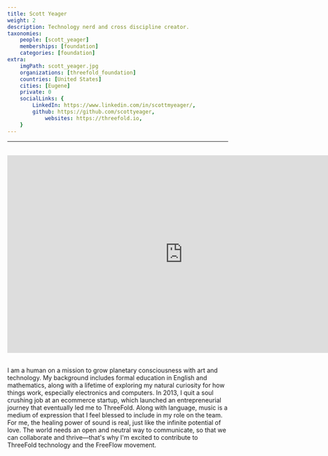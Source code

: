```yaml
---
title: Scott Yeager
weight: 2
description: Technology nerd and cross discipline creator.
taxonomies:
    people: [scott_yeager]
    memberships: [foundation]
    categories: [foundation]
extra:
    imgPath: scott_yeager.jpg
    organizations: [threefold_foundation]
    countries: [United States]
    cities: [Eugene]
    private: 0
    socialLinks: {
        LinkedIn: https://www.linkedin.com/in/scottmyeager/,
        github: https://github.com/scottyeager,
            websites: https://threefold.io,
    }
---
```


---

<BR>
<div class="aspect-w-16 aspect-h-9">
<iframe src="https://player.vimeo.com/video/596384330" width="800" height="450" frameborder="0" allow="autoplay; fullscreen" allowfullscreen></iframe>
</div>
<BR>


I am a human on a mission to grow planetary consciousness with art and technology. My background includes formal education in English and mathematics, along with a lifetime of exploring my natural curiosity for how things work, especially electronics and computers. In 2013, I quit a soul crushing job at an ecommerce startup, which launched an entrepreneurial journey that eventually led me to ThreeFold. Along with language, music is a medium of expression that I feel blessed to include in my role on the team. For me, the healing power of sound is real, just like the infinite potential of love. The world needs an open and neutral way to communicate, so that we can collaborate and thrive—that's why I'm excited to contribute to ThreeFold technology and the FreeFlow movement.
